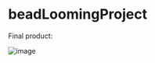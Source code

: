 # beadLoomingProject
Final product:

![image](https://github.com/user-attachments/assets/bdd7d594-c234-48cf-8a62-de5d127427ee)
